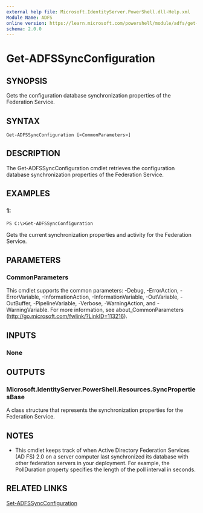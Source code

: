 ```yaml
---
external help file: Microsoft.IdentityServer.PowerShell.dll-Help.xml
Module Name: ADFS
online version: https://learn.microsoft.com/powershell/module/adfs/get-adfssyncconfiguration?view=windowsserver2012-ps&wt.mc_id=ps-gethelp
schema: 2.0.0
---
```


# Get-ADFSSyncConfiguration

## SYNOPSIS
Gets the configuration database synchronization properties of the Federation Service.

## SYNTAX

```
Get-ADFSSyncConfiguration [<CommonParameters>]
```

## DESCRIPTION
The Get-ADFSSyncConfiguration cmdlet retrieves the configuration database synchronization properties of the Federation Service.

## EXAMPLES

### 1:
```
PS C:\>Get-ADFSSyncConfiguration
```

Gets the current synchronization properties and activity for the Federation Service.

## PARAMETERS

### CommonParameters
This cmdlet supports the common parameters: -Debug, -ErrorAction, -ErrorVariable, -InformationAction, -InformationVariable, -OutVariable, -OutBuffer, -PipelineVariable, -Verbose, -WarningAction, and -WarningVariable. For more information, see about_CommonParameters (http://go.microsoft.com/fwlink/?LinkID=113216).

## INPUTS

### None

## OUTPUTS

### Microsoft.IdentityServer.PowerShell.Resources.SyncPropertiesBase
A class structure that represents the synchronization properties for the Federation Service.

## NOTES
* This cmdlet keeps track of when Active Directory Federation Services (AD FS) 2.0 on a server computer last synchronized its database with other federation servers in your deployment. For example, the PollDuration property specifies the length of the poll interval in seconds.

## RELATED LINKS

[Set-ADFSSyncConfiguration](./Set-ADFSSyncConfiguration.md)

